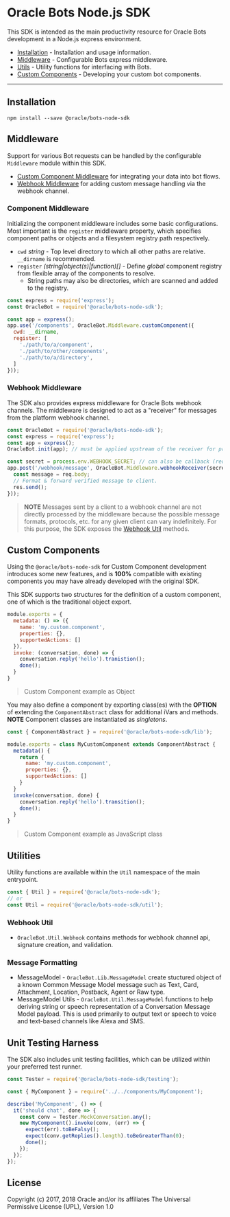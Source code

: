 # Oracle Bots Node.js SDK

This SDK is intended as the main productivity resource for Oracle Bots development in a Node.js
express environment.

- [Installation](#installation) - Installation and usage information.
- [Middleware](#middleware) - Configurable Bots express middleware.
- [Utils](#utilities) - Utility functions for interfacing with Bots.
- [Custom Components](#custom-components) - Developing your custom bot components.

---

## Installation

```shell
npm install --save @oracle/bots-node-sdk
```

## Middleware

Support for various Bot requests can be handled by the configurable `Middleware`
module within this SDK.

- [Custom Component Middleware](#component-middleware) for integrating your data into bot flows.
- [Webhook Middleware](#webhook-middleware) for adding custom message handling via the webhook channel.

### Component Middleware

Initializing the component middleware includes some basic configurations. Most important
is the `register` middleware property, which specifies component
paths or objects and a filesystem registry path respectively.

- `cwd` *string* - Top level directory to which all other paths are relative. `__dirname` is recommended.
- `register` *(string|object(s)|function)[]* - Define *global* component registry from flexible array of the components to resolve.
  - String paths may also be directories, which are scanned and added to the registry.

```javascript
const express = require('express');
const OracleBot = require('@oracle/bots-node-sdk');

const app = express();
app.use('/components', OracleBot.Middleware.customComponent({
  cwd: __dirname,
  register: [
    './path/to/a/component',
    './path/to/other/components',
    './path/to/a/directory',
  ]
}));
```

### Webhook Middleware

The SDK also provides express middleware for Oracle Bots webhook channels. The
middleware is designed to act as a "receiver" for messages from the platform
webhook channel.

```javascript
const OracleBot = require('@oracle/bots-node-sdk');
const express = require('express');
const app = express();
OracleBot.init(app); // must be applied upstream of the receiver for proper parsing.

const secret = process.env.WEBHOOK_SECRET; // can also be callback (req => string | Promise<string>)
app.post('/webhook/message', OracleBot.Middleware.webhookReceiver(secret, (req, res, next) => {
  const message = req.body;
  // Format & forward verified message to client.
  res.send();
}));
```

> **NOTE** Messages sent by a client to a webhook channel are not directly
processed by the middleware because the possible message formats, protocols, etc.
for any given client can vary indefinitely. For this purpose, the SDK exposes
the [Webhook Util](#webhook-util) methods.

## Custom Components

Using the `@oracle/bots-node-sdk` for Custom Component development introduces some
new features, and is **100%** compatible with existing components you may have
already developed with the original SDK.

This SDK supports two structures for the definition of a custom component, one
of which is the traditional object export.

```javascript
module.exports = {
  metadata: () => ({
    name: 'my.custom.component',
    properties: {},
    supportedActions: []
  }),
  invoke: (conversation, done) => {
    conversation.reply('hello').tranistion();
    done();
  }
}
```

> Custom Component example as Object

You may also define a component by exporting class(es) with the **OPTION** of
extending the `ComponentAbstract` class for additional iVars and methods.
**NOTE** Component classes are instantiated as _singletons_.

```javascript
const { ComponentAbstract } = require('@oracle/bots-node-sdk/lib');

module.exports = class MyCustomComponent extends ComponentAbstract {
  metadata() {
    return {
      name: 'my.custom.component',
      properties: {},
      supportedActions: []
    }
  }
  invoke(conversation, done) {
    conversation.reply('hello').transition();
    done();
  }
}
```

> Custom Component example as JavaScript class

## Utilities

Utility functions are available within the `Util` namespace of the main entrypoint.

```javascript
const { Util } = require('@oracle/bots-node-sdk');
// or
const Util = require('@oracle/bots-node-sdk/util');
```

### Webhook Util

- `OracleBot.Util.Webhook` contains methods for webhook channel api, signature creation, and validation.

### Message Formatting

- MessageModel - `OracleBot.Lib.MessageModel` create stuctured object of a known Common Message Model message such as Text, Card, Attachment, Location, Postback, Agent or Raw type.
- MessageModel Utils - `OracleBot.Util.MessageModel` functions to help deriving string or speech representation of a Conversation Message Model payload. This is used primarily to output text or speech to voice and text-based channels like Alexa and SMS.

## Unit Testing Harness

The SDK also includes unit testing facilities, which can be utilized within
your preferred test runner.

```javascript
const Tester = require('@oracle/bots-node-sdk/testing');

const { MyComponent } = require('../../components/MyComponent');

describe('MyComponent', () => {
  it('should chat', done => {
    const conv = Tester.MockConversation.any();
    new MyComponent().invoke(conv, (err) => {
      expect(err).toBeFalsy();
      expect(conv.getReplies().length).toBeGreaterThan(0);
      done();
    });
  });
});
```

## License

Copyright (c) 2017, 2018 Oracle and/or its affiliates The Universal Permissive License (UPL), Version 1.0